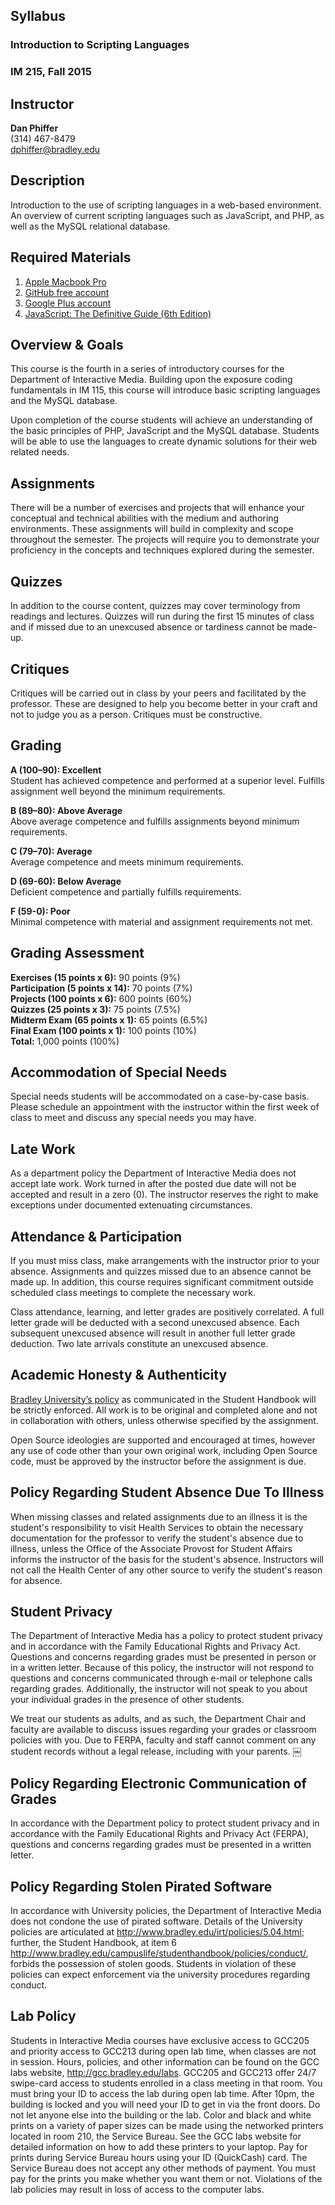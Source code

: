 ## Syllabus

### Introduction to Scripting Languages
### IM 215, Fall 2015

## Instructor

__Dan Phiffer__  
(314) 467-8479  
dphiffer@bradley.edu  

## Description

Introduction to the use of scripting languages in a web-based environment. An overview of current scripting languages such as JavaScript, and PHP, as well as the MySQL relational database.

## Required Materials

1. [Apple Macbook Pro](http://www.bradley.edu/academic/colleges/cfa/laptop/)
2. [GitHub free account](https://github.com/)
3. [Google Plus account](https://plus.google.com/)
4. [JavaScript: The Definitive Guide (6th Edition)](http://shop.oreilly.com/product/9780596805531.do)

## Overview & Goals

This course is the fourth in a series of introductory courses for the Department of Interactive Media. Building upon the exposure coding fundamentals in IM 115, this course will introduce basic scripting languages and the MySQL database.

Upon completion of the course students will achieve an understanding of the basic principles of PHP, JavaScript and the MySQL database. Students will be able to use the languages to create dynamic solutions for their web related needs.

## Assignments

There will be a number of exercises and projects that will enhance your conceptual and technical abilities with the medium and authoring environments. These assignments will build in complexity and scope throughout the semester. The projects will require you to demonstrate your proficiency in the concepts and techniques explored during the semester.

## Quizzes

In addition to the course content, quizzes may cover terminology from readings and lectures. Quizzes will run during the first 15 minutes of class and if missed due to an unexcused absence or tardiness cannot be made-up.

## Critiques

Critiques will be carried out in class by your peers and facilitated by the professor. These are designed to help you become better in your craft and not to judge you as a person. Critiques must be constructive.

## Grading

__A (100–90): Excellent__  
Student has achieved competence and performed at a superior level. Fulfills assignment well beyond the minimum requirements.

__B (89–80): Above Average__  
Above average competence and fulfills assignments beyond minimum requirements.

__C (79–70): Average__  
Average competence and meets minimum requirements.

__D (69-60): Below Average__  
Deficient competence and partially fulfills requirements.

__F (59-0): Poor__  
Minimal competence with material and assignment requirements not met.

## Grading Assessment

__Exercises (15 points x 6):__ 90 points (9%)  
__Participation (5 points x 14):__ 70 points (7%)  
__Projects (100 points x 6):__ 600 points (60%)  
__Quizzes (25 points x 3):__ 75 points (7.5%)  
__Midterm Exam (65 points x 1):__ 65 points (6.5%)  
__Final Exam (100 points x 1):__ 100 points (10%)  
__Total:__ 1,000 points (100%)

## Accommodation of Special Needs  

Special needs students will be accommodated on a case-by-case basis. Please schedule an appointment with the instructor within the first week of class to meet and discuss any special needs you may have.

## Late Work

As a department policy the Department of Interactive Media does not accept late work. Work turned in after the posted due date will not be accepted and result in a zero (0). The instructor reserves the right to make exceptions under documented extenuating circumstances.

## Attendance & Participation

If you must miss class, make arrangements with the instructor prior to your absence. Assignments and quizzes missed due to an absence cannot be made up. In addition, this course requires significant commitment outside scheduled class meetings to complete the necessary work.

Class attendance, learning, and letter grades are positively correlated. A full letter grade will be deducted with a second unexcused absence. Each subsequent unexcused absence will result in another full letter grade deduction. Two late arrivals constitute an unexcused absence.

## Academic Honesty & Authenticity

[Bradley University’s policy](http://www.bradley.edu/campuslife/studenthandbook/policies/) as communicated in the Student Handbook will be strictly enforced. All work is to be original and completed alone and not in collaboration with others, unless otherwise specified by the assignment.

Open Source ideologies are supported and encouraged at times, however any use of code other than your own original work, including Open Source code, must be approved by the instructor before the assignment is due.

## Policy Regarding Student Absence Due To Illness

When missing classes and related assignments due to an illness it is the student's responsibility to visit Health Services to obtain the necessary documentation for the professor to verify the student's absence due to illness, unless the Office of the Associate Provost for Student Affairs informs the instructor of the basis for the student's absence. Instructors will not call the Health Center of any other source to verify the student's reason for absence.

## Student Privacy

The Department of Interactive Media has a policy to protect student privacy and in accordance with the Family Educational Rights and Privacy Act. Questions and concerns regarding grades must be presented in person or in a written letter. Because of this policy, the instructor will not respond to questions and concerns communicated through e-mail or telephone calls regarding grades. Additionally, the instructor will not speak to you about your individual grades in the presence of other students.

We treat our students as adults, and as such, the Department Chair and faculty are available to discuss issues regarding your grades or classroom policies with you. Due to FERPA, faculty and staff cannot comment on any student records without a legal release, including with your parents.
￼
## Policy Regarding Electronic Communication of Grades

In accordance with the Department policy to protect student privacy and in accordance with the Family Educational Rights and Privacy Act (FERPA), questions and concerns regarding grades must be presented in a written letter.

## Policy Regarding Stolen Pirated Software

In accordance with University policies, the Department of Interactive Media does not condone the use of pirated software. Details of the University policies are articulated at http://www.bradley.edu/irt/policies/5.04.html; further, the Student Handbook, at item 6 http://www.bradley.edu/campuslife/studenthandbook/policies/conduct/, forbids the possession of stolen goods. Students in violation of these policies can expect enforcement via the university procedures regarding conduct.

## Lab Policy

Students in Interactive Media courses have exclusive access to GCC205 and priority access to GCC213 during open lab time, when classes are not in session. Hours, policies, and other information can be found on the GCC labs website, http://gcc.bradley.edu/labs. GCC205 and GCC213 offer 24/7 swipe-card access to students enrolled in a class meeting in that room. You must bring your ID to access the lab during open lab time. After 10pm, the building is locked and you will need your ID to get in via the front doors. Do not let anyone else into the building or the lab. Color and black and white prints on a variety of paper sizes can be made using the networked printers located in room 210, the Service Bureau. See the GCC labs website for detailed information on how to add these printers to your laptop. Pay for prints during Service Bureau hours using your ID (QuickCash) card. The Service Bureau does not accept any other methods of payment. You must pay for the prints you make whether you want them or not. Violations of the lab policies may result in loss of access to the computer labs.
